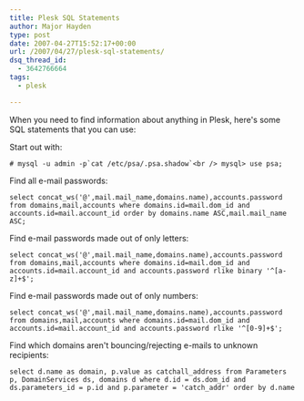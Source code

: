 ```yaml
---
title: Plesk SQL Statements
author: Major Hayden
type: post
date: 2007-04-27T15:52:17+00:00
url: /2007/04/27/plesk-sql-statements/
dsq_thread_id:
  - 3642766664
tags:
  - plesk

---
```

When you need to find information about anything in Plesk, here's some SQL statements that you can use:

Start out with:

``# mysql -u admin -p`cat /etc/psa/.psa.shadow`<br />
mysql> use psa;``

Find all e-mail passwords:

`select concat_ws('@',mail.mail_name,domains.name),accounts.password from domains,mail,accounts where domains.id=mail.dom_id and accounts.id=mail.account_id order by domains.name ASC,mail.mail_name ASC;`

Find e-mail passwords made out of only letters:

`select concat_ws('@',mail.mail_name,domains.name),accounts.password from domains,mail,accounts where domains.id=mail.dom_id and accounts.id=mail.account_id and accounts.password rlike binary '^[a-z]+$';`

Find e-mail passwords made out of only numbers:

`select concat_ws('@',mail.mail_name,domains.name),accounts.password from domains,mail,accounts where domains.id=mail.dom_id and accounts.id=mail.account_id and accounts.password rlike '^[0-9]+$';`

Find which domains aren't bouncing/rejecting e-mails to unknown recipients:

`select d.name as domain, p.value as catchall_address from Parameters p, DomainServices ds, domains d where d.id = ds.dom_id and ds.parameters_id = p.id and p.parameter = 'catch_addr' order by d.name`
